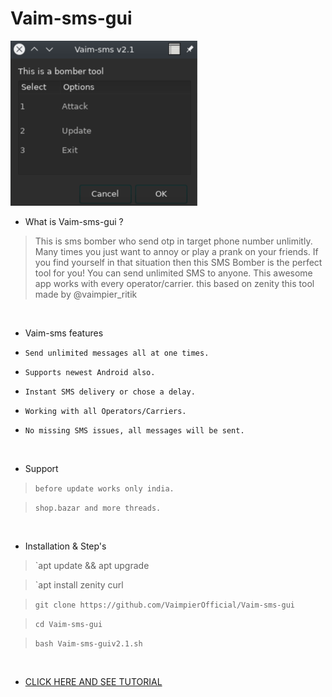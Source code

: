 # Vaim-sms-gui
<img src="vaim-sms-gui.png "><br>


- What is Vaim-sms-gui ?
> This is sms bomber who send otp in target phone number unlimitly.
> Many times you just want to annoy or play a prank on your friends.
> If you find yourself in that situation then this SMS Bomber is the perfect tool for you!
> You can send unlimited SMS to anyone. This awesome app works with every operator/carrier.
> this based on zenity
> this tool made by @vaimpier_ritik

<br>

- Vaim-sms features 

* `Send unlimited messages all at one times.`

* `Supports newest Android also.`

* `Instant SMS delivery or chose a delay.`

* `Working with all Operators/Carriers.`

* `No missing SMS issues, all messages will be sent.`

<br>

- Support

> `before update works only india.`

> `shop.bazar and more threads.`
 
 <br>

- Installation & Step's
 
> `apt update && apt upgrade

> `apt install zenity curl
 
> `git clone https://github.com/VaimpierOfficial/Vaim-sms-gui`
 
> `cd Vaim-sms-gui`  
 
> `bash Vaim-sms-guiv2.1.sh`

<br>


- <a href="https://youtu.be/8s5MbNnpPCU"> CLICK HERE AND SEE TUTORIAL </a>
